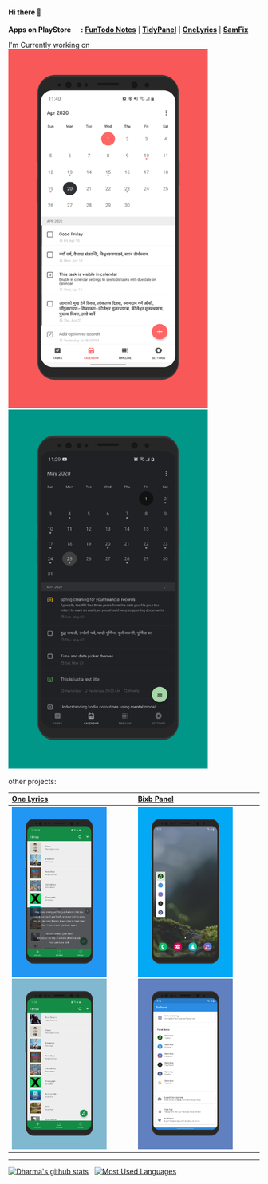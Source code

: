 #### Hi there 👋

**Apps on PlayStore <img src="https://simpleicons.org/icons/googleplay.svg" width="13" height="13" /> :**  [**FunTodo Notes**](https://play.google.com/store/apps/details?id=com.crazyapps.crazylist) | [**TidyPanel**](https://play.google.com/store/apps/details?id=com.dharmapoudel.tidypanel) | [**OneLyrics**](https://play.google.com/store/apps/details?id=com.lyricslover.onelyrics) |  [**SamFix**](https://play.google.com/store/apps/details?id=com.dharmapoudel.proapp)

I'm Currently working on 
[<img src="https://raw.githubusercontent.com/dharmapoudel/funtodo/main/screenshots/screener_1610515142508.png" width="400" />](https://github.com/dharmapoudel/funtodo) [<img src="https://raw.githubusercontent.com/dharmapoudel/funtodo/main/screenshots/screener_1610514899022.png" width="400" />](https://github.com/dharmapoudel/funtodo)



other projects: 

[**One Lyrics**](https://github.com/dharmapoudel/onelyrics)  |[**Bixb Panel**](https://github.com/dharmapoudel/bixb-panel)
:--|:--
<img src="https://raw.githubusercontent.com/dharmapoudel/onelyrics/main/app/src/main/assets/screener_1610512326246.png" width="190" /> <img src="https://raw.githubusercontent.com/dharmapoudel/onelyrics/main/app/src/main/assets/screener_1610512246044.png" width="190" /> | <img src="https://raw.githubusercontent.com/dharmapoudel/bixb-panel/master/app/src/main/assets/screener_1610332561068.png" width="190" /> <img src="https://raw.githubusercontent.com/dharmapoudel/bixb-panel/master/app/src/main/assets/screener_1610332134140.png" width="190" /> 
 
<!-- **OneLyrics**  
 - <img src="https://play-lh.googleusercontent.com/z-MDaFvDgfcUwf39GvPLANfrOYx2Zx51nmci6Lskkbl6A5E42W2Vec5CmXaK_4HrdVg=w1440-h620" width="200" />
\-->


----

[![Dharma's github stats](https://github-readme-stats.vercel.app/api?username=dharmapoudel)](https://github.com/dharmapoudel/github-readme-stats)  &nbsp;  [![Most Used Languages](https://github-readme-stats.vercel.app/api/top-langs/?username=dharmapoudel&hide=php,html)](https://github.com/anuraghazra/github-readme-stats)

<!--
**dharmapoudel/dharmapoudel** is a ✨ _special_ ✨ repository because its `README.md` (this file) appears on your GitHub profile.

Here are some ideas to get you started:

- 🔭 I’m currently working on ...
- 🌱 I’m currently learning ...
- 👯 I’m looking to collaborate on ...
- 🤔 I’m looking for help with ...
- 💬 Ask me about ...
- 📫 How to reach me: ...
- 😄 Pronouns: ...
- ⚡ Fun fact: ...
-->
